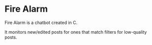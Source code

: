 # Fire Alarm

Fire Alarm is a chatbot created in C.

It monitors new/edited posts for ones that match filters for low-quality posts.



